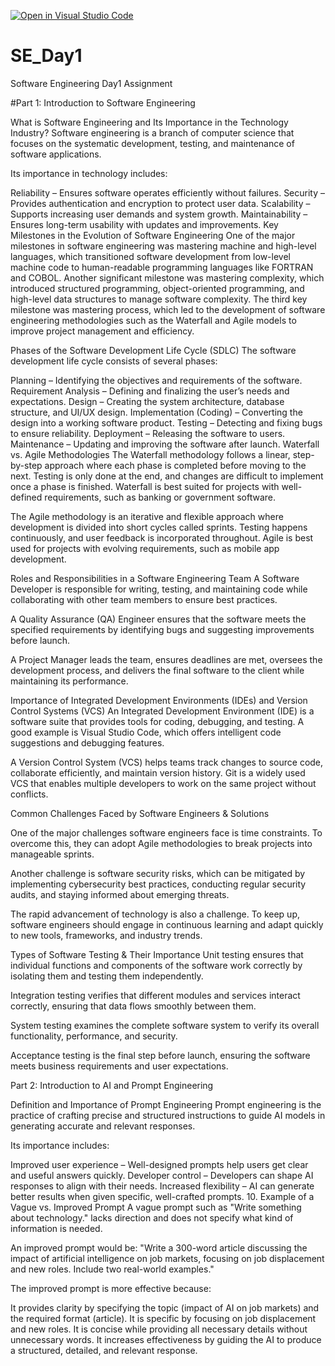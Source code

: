 [![Open in Visual Studio Code](https://classroom.github.com/assets/open-in-vscode-2e0aaae1b6195c2367325f4f02e2d04e9abb55f0b24a779b69b11b9e10269abc.svg)](https://classroom.github.com/online_ide?assignment_repo_id=18387977&assignment_repo_type=AssignmentRepo)
# SE_Day1
Software Engineering Day1 Assignment

#Part 1: Introduction to Software Engineering

What is Software Engineering and Its Importance in the Technology Industry?
Software engineering is a branch of computer science that focuses on the systematic development, testing, and maintenance of software applications.

Its importance in technology includes:

Reliability – Ensures software operates efficiently without failures.
Security – Provides authentication and encryption to protect user data.
Scalability – Supports increasing user demands and system growth.
Maintainability – Ensures long-term usability with updates and improvements.
Key Milestones in the Evolution of Software Engineering
One of the major milestones in software engineering was mastering machine and high-level languages, which transitioned software development from low-level machine code to human-readable programming languages like FORTRAN and COBOL. Another significant milestone was mastering complexity, which introduced structured programming, object-oriented programming, and high-level data structures to manage software complexity. The third key milestone was mastering process, which led to the development of software engineering methodologies such as the Waterfall and Agile models to improve project management and efficiency.

 Phases of the Software Development Life Cycle (SDLC)
The software development life cycle consists of several phases:

Planning – Identifying the objectives and requirements of the software.
Requirement Analysis – Defining and finalizing the user’s needs and expectations.
Design – Creating the system architecture, database structure, and UI/UX design.
Implementation (Coding) – Converting the design into a working software product.
Testing – Detecting and fixing bugs to ensure reliability.
Deployment – Releasing the software to users.
Maintenance – Updating and improving the software after launch.
Waterfall vs. Agile Methodologies
The Waterfall methodology follows a linear, step-by-step approach where each phase is completed before moving to the next. Testing is only done at the end, and changes are difficult to implement once a phase is finished. Waterfall is best suited for projects with well-defined requirements, such as banking or government software.

The Agile methodology is an iterative and flexible approach where development is divided into short cycles called sprints. Testing happens continuously, and user feedback is incorporated throughout. Agile is best used for projects with evolving requirements, such as mobile app development.

 Roles and Responsibilities in a Software Engineering Team
A Software Developer is responsible for writing, testing, and maintaining code while collaborating with other team members to ensure best practices.

A Quality Assurance (QA) Engineer ensures that the software meets the specified requirements by identifying bugs and suggesting improvements before launch.

A Project Manager leads the team, ensures deadlines are met, oversees the development process, and delivers the final software to the client while maintaining its performance.

 Importance of Integrated Development Environments (IDEs) and Version Control Systems (VCS)
An Integrated Development Environment (IDE) is a software suite that provides tools for coding, debugging, and testing. A good example is Visual Studio Code, which offers intelligent code suggestions and debugging features.

A Version Control System (VCS) helps teams track changes to source code, collaborate efficiently, and maintain version history. Git is a widely used VCS that enables multiple developers to work on the same project without conflicts.

Common Challenges Faced by Software Engineers & Solutions

One of the major challenges software engineers face is time constraints. To overcome this, they can adopt Agile methodologies to break projects into manageable sprints.

Another challenge is software security risks, which can be mitigated by implementing cybersecurity best practices, conducting regular security audits, and staying informed about emerging threats.

The rapid advancement of technology is also a challenge. To keep up, software engineers should engage in continuous learning and adapt quickly to new tools, frameworks, and industry trends.

 Types of Software Testing & Their Importance
Unit testing ensures that individual functions and components of the software work correctly by isolating them and testing them independently.

Integration testing verifies that different modules and services interact correctly, ensuring that data flows smoothly between them.

System testing examines the complete software system to verify its overall functionality, performance, and security.

Acceptance testing is the final step before launch, ensuring the software meets business requirements and user expectations.

Part 2: Introduction to AI and Prompt Engineering

Definition and Importance of Prompt Engineering
Prompt engineering is the practice of crafting precise and structured instructions to guide AI models in generating accurate and relevant responses.

Its importance includes:

Improved user experience – Well-designed prompts help users get clear and useful answers quickly.
Developer control – Developers can shape AI responses to align with their needs.
Increased flexibility – AI can generate better results when given specific, well-crafted prompts.
10. Example of a Vague vs. Improved Prompt
A vague prompt such as "Write something about technology." lacks direction and does not specify what kind of information is needed.

An improved prompt would be: "Write a 300-word article discussing the impact of artificial intelligence on job markets, focusing on job displacement and new roles. Include two real-world examples."

The improved prompt is more effective because:

It provides clarity by specifying the topic (impact of AI on job markets) and the required format (article).
It is specific by focusing on job displacement and new roles.
It is concise while providing all necessary details without unnecessary words.
It increases effectiveness by guiding the AI to produce a structured, detailed, and relevant response.








